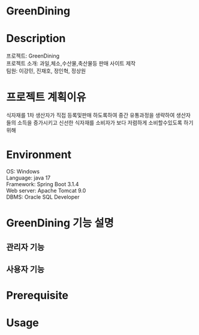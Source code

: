 # GreenDining

# Description  
프로젝트: GreenDining  
프로젝트 소개: 과일,체소,수산물,축산물등 판매 사이트 제작  
팀원: 이강민, 진재호, 정인혁, 정상원

# 프로젝트 계획이유
식자재를 1차 생산자가 직접 등록및판매 하도록하여 중간 유통과정을 생략하여 생산자들의 소득을 증가시키고 신선한 식자재를 소비자가 보다 저렴하게 소비할수있도록 하기위해

# Environment  
OS: Windows  
Language: java 17  
Framework: Spring Boot 3.1.4  
Web server: Apache Tomcat 9.0  
DBMS: Oracle SQL Developer

# GreenDining 기능 설명  
## 관리자 기능

## 사용자 기능

# Prerequisite  

# Usage

